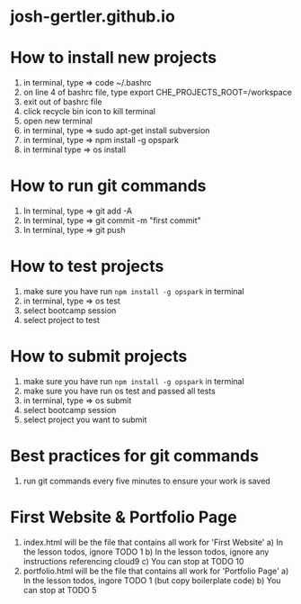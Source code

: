 # josh-gertler.github.io

# How to install new projects
1) in terminal, type => code ~/.bashrc 
2) on line 4 of bashrc file, type export CHE_PROJECTS_ROOT=/workspace
3) exit out of bashrc file
4) click recycle bin icon to kill terminal
5) open new terminal
6) in terminal, type => sudo apt-get install subversion
7) in terminal, type => npm install -g opspark
8) in terminal type => os install

# How to run git commands
1) In terminal, type => git add -A
2) In terminal, type => git commit -m "first commit"
3) In terminal, type => git push

# How to test projects 
1) make sure you have run `npm install -g opspark` in terminal
2) in terminal, type => os test
3) select bootcamp session
4) select project to test

# How to submit projects
1) make sure you have run `npm install -g opspark` in terminal
2) make sure you have run os test and passed all tests
3) in terminal, type => os submit
4) select bootcamp session
5) select project you want to submit

# Best practices for git commands
1) run git commands every five minutes to ensure your work is saved

# First Website & Portfolio Page
1) index.html will be the file that contains all work for 'First Website'
   a) In the lesson todos, ignore TODO 1
   b) In the lesson todos, ignore any instructions referencing cloud9
   c) You can stop at TODO 10
2) portfolio.html will be the file that contains all work for 'Portfolio Page'
   a) In the lesson todos, ingore TODO 1 (but copy boilerplate code)
   b) You can stop at TODO 5